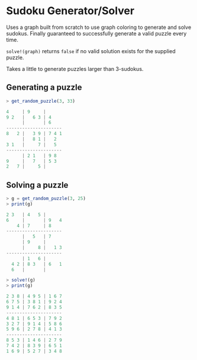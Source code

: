 # Sudoku Generator/Solver

Uses a graph built from scratch to use graph coloring to generate and solve sudokus. Finally guaranteed to successfully generate a valid puzzle every time.

`solve!(graph)` returns `false` if no valid solution exists for the supplied puzzle.

Takes a little to generate puzzles larger than 3-sudokus.


## Generating a puzzle

```julia
> get_random_puzzle(3, 33)

4     | 9     |
9 2   |   6 3 | 4
      |       | 6
---------------------
8   2 |   3 9 | 7 4 1
      |   8 1 |   2
3 1   |     7 |   5
---------------------
      | 2 1   | 9 8
9     |   7   | 5 3
2   7 |     5 |      
```

## Solving a puzzle

```julia
> g = get_random_puzzle(3, 25)
> print(g)

2 3   | 4   5 |
6     |       | 9   4
    4 | 7     | 8
---------------------
      |   5   | 7
      | 9     |
      |     8 |   1 3
---------------------
      | 1   6 |      
  4 2 | 8 3   | 6   1
  6   |       |

> solve!(g)
> print(g)

2 3 8 | 4 9 5 | 1 6 7
6 7 5 | 3 8 1 | 9 2 4
9 1 4 | 7 6 2 | 8 3 5
---------------------
4 8 1 | 6 5 3 | 7 9 2
3 2 7 | 9 1 4 | 5 8 6
5 9 6 | 2 7 8 | 4 1 3
---------------------
8 5 3 | 1 4 6 | 2 7 9
7 4 2 | 8 3 9 | 6 5 1
1 6 9 | 5 2 7 | 3 4 8
```
